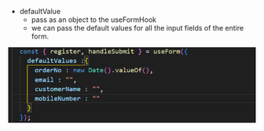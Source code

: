 - defaultValue
    - pass as an object to the useFormHook
    - we can  pass the default values for all the input fields of the entire form.
    

![Default Value](/src/Notes/03.%20Fundamentals%20of%20RHF/Deafult%20values.png)